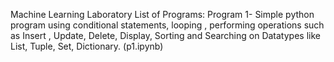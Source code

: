 Machine Learning Laboratory
List of Programs:
Program 1- Simple python program using conditional statements, looping , performing operations such as Insert , Update, Delete, Display, Sorting and Searching on Datatypes like List, Tuple, Set, Dictionary. (p1.ipynb)
